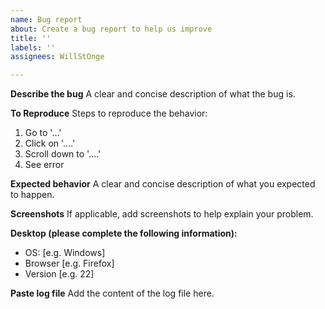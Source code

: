 ```yaml
---
name: Bug report
about: Create a bug report to help us improve
title: ''
labels: ''
assignees: WillStOnge

---
```


**Describe the bug**
A clear and concise description of what the bug is.

**To Reproduce**
Steps to reproduce the behavior:
1. Go to '...'
2. Click on '....'
3. Scroll down to '....'
4. See error

**Expected behavior**
A clear and concise description of what you expected to happen.

**Screenshots**
If applicable, add screenshots to help explain your problem.

**Desktop (please complete the following information):**
 - OS: [e.g. Windows]
 - Browser [e.g. Firefox]
 - Version [e.g. 22]

**Paste log file**
Add the content of the log file here.
